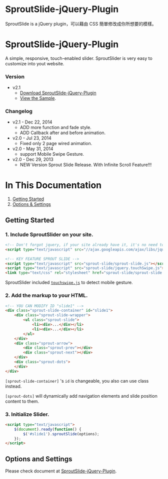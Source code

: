 SproutSlide-jQuery-Plugin
=========================

SproutSlide is a jQuery plugin，可以藉由 CSS 簡單修改成你所想要的模樣。

# SproutSlide-jQuery-Plugin
A simple, responsive, touch-enabled slider. SproutSlider is very easy to customize into yout website.

### Version
* v2.1
  * [Download SproutSlide-jQuery-Plugin](https://github.com/wubaibai/SproutSlide-jQuery-Plugin/archive/master.zip)
  * [View the Sample](http://lab.25sprout.com/sproutSlide2/).

### Changelog

* v2.1 - Dec 22, 2014
  * ADD more function and fade style.
  * ADD Callback after and before animation.
* v2.0 - Jul 23, 2014
  * Fixed only 2 page wired animation.
* v2.0 - May 31, 2014
  * support Mobile Swipe Gesture.
* v2.0 - Dec 29, 2013
  * NEW Version Sprout Slide Release. With Infinite Scroll Feature!!!


# In This Documentation

1. [Getting Started](#getting-started)
2. [Options & Settings](#options-and-settings)


## Getting Started

### 1. Include SproutSlider on your site.

```html
<!-- Don't forgot jquery, if your site already have it, it's no need to include again.-->
<script type="text/javascript" src="//ajax.googleapis.com/ajax/libs/jquery/1.9.0/jquery.min.js"></script>
 
<!-- KEY FEATURE SPROUT SLIDE -->
<script type="text/javascript" src="sprout-slide/sprout-slide.js"></script>
<script type="text/javascript" src="sprout-slide/jquery.touchSwipe.js"></script>
<link type="text/css" rel="stylesheet" href="sprout-slide/sprout-slide.css">
```

SproutSlider included [`touchswipe.js`](https://github.com/mattbryson/TouchSwipe-Jquery-Plugin) to detect mobile gesture.

### 2. Add the markup to your HTML.

```html
<!-- YOU CAN MODIFY ID "slide1" -->
<div class="sprout-slide-container" id="slide1">
	<div class="sprout-slide-wrapper">
		<ul class="sprout-slide">
			<li><div>...</div></li>
			<li><div>...</div></li>
		</ul>
	</div>
	<div class="sprout-arrow">
		<div class="sprout-prev"></div>
		<div class="sprout-next"></div>
	</div>
	<div class="sprout-dots">
	</div>
</div>
```

`[sprout-slide-container]` 's `id` is changeable, you also can use class instead.

`[sprout-dots]` will dynamically add navigation elements and slide position content to them.


### 3. Initialize Slider.

```html
<script type="text/javascript">
	$(document).ready(function() {
		$('#slide1').sproutSlide(options);
	});
</script>
```


## Options and Settings

Please check document at [SproutSlide-jQuery-Plugin](http://lab.25sprout.com/sproutSlide2/).


